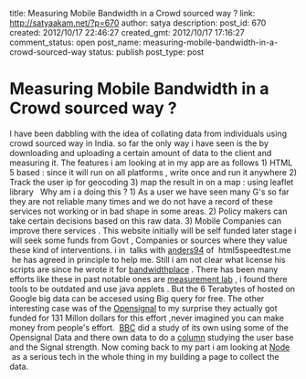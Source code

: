 title: Measuring Mobile Bandwidth in a Crowd sourced way ?
link: http://satyaakam.net/?p=670
author: satya
description: 
post_id: 670
created: 2012/10/17 22:46:27
created_gmt: 2012/10/17 17:16:27
comment_status: open
post_name: measuring-mobile-bandwidth-in-a-crowd-sourced-way
status: publish
post_type: post

# Measuring Mobile Bandwidth in a Crowd sourced way ?

I have been dabbling with the idea of collating data from individuals using crowd sourced way in India. so far the only way i have seen is the by downloading and uploading a certain amount of data to the client and measuring it. The features i am looking at in my app are as follows 1) HTML 5 based : since it will run on all platforms , write once and run it anywhere 2) Track the user ip for geocoding 3) map the result in on a map : using leaflet library   Why am i a doing this ? 1) As a user we have seen many G's so far they are not reliable many times and we do not have a record of these services not working or in bad shape in some areas. 2) Policy makers can take certain decisions based on this raw data. 3) Mobile Companies can improve there services . This website initially will be self funded later stage i will seek some funds from Govt , Companies or sources where they value these kind of interventions. i in  talks with [anders94](http://twitter.com/anders94) of  html5speedtest.me  he has agreed in principle to help me. Still i am not clear what license his scripts are since he wrote it for [bandwidthplace](http://bandwidthplace.com) . There has been many efforts like these in past notable ones are [measurement lab](http://measurementlab.net/) , i found there tools to be outdated and use java applets . But the 6 Terabytes of hosted on Google big data can be accesed using Big query for free. The other interesting case was of the [Opensignal](http://opensignal.com/) to my surprise they actually got funded for 131 Millon dollars for this effort ,never imagined you can make money from people's effort.  [BBC](http://www.bbc.co.uk/news/technology-14644507) did a study of its own using some of the Opensignal Data and there own data to do a [column](http://www.bbc.co.uk/news/technology-14644507) studying the user base and the Signal strength. Now coming back to my part i am looking at [Node](http://nodejs.org/)  as a serious tech in the whole thing in my building a page to collect the data.